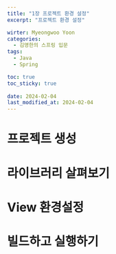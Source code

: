 ```yaml
---
title: "1장 프로젝트 환경 설정"
excerpt: "프로젝트 환경 설정"

wirter: Myeongwoo Yoon
categories:
  - 김영한의 스프링 입문
tags:
  - Java
  - Spring

toc: true
toc_sticky: true
 
date: 2024-02-04
last_modified_at: 2024-02-04
---
```


프로젝트 생성
======

라이브러리 살펴보기
======

View 환경설정
======

빌드하고 실행하기
======